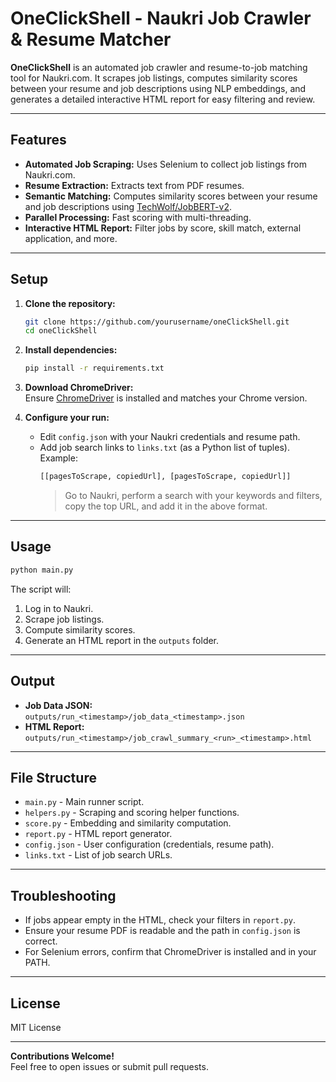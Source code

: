 # OneClickShell - Naukri Job Crawler & Resume Matcher

**OneClickShell** is an automated job crawler and resume-to-job matching tool for Naukri.com. It scrapes job listings, computes similarity scores between your resume and job descriptions using NLP embeddings, and generates a detailed interactive HTML report for easy filtering and review.

---

## Features

- **Automated Job Scraping:** Uses Selenium to collect job listings from Naukri.com.
- **Resume Extraction:** Extracts text from PDF resumes.
- **Semantic Matching:** Computes similarity scores between your resume and job descriptions using [TechWolf/JobBERT-v2](https://huggingface.co/TechWolf/JobBERT-v2).
- **Parallel Processing:** Fast scoring with multi-threading.
- **Interactive HTML Report:** Filter jobs by score, skill match, external application, and more.

---

## Setup

1. **Clone the repository:**
   ```bash
   git clone https://github.com/yourusername/oneClickShell.git
   cd oneClickShell
   ```

2. **Install dependencies:**
   ```bash
   pip install -r requirements.txt
   ```

3. **Download ChromeDriver:**  
   Ensure [ChromeDriver](https://chromedriver.chromium.org/downloads) is installed and matches your Chrome version.

4. **Configure your run:**
   - Edit `config.json` with your Naukri credentials and resume path.
   - Add job search links to `links.txt` (as a Python list of tuples).  
     Example:  
     ```python
     [[pagesToScrape, copiedUrl], [pagesToScrape, copiedUrl]]
     ```
     > Go to Naukri, perform a search with your keywords and filters, copy the top URL, and add it in the above format.

---

## Usage

```bash
python main.py
```

The script will:

1. Log in to Naukri.
2. Scrape job listings.
3. Compute similarity scores.
4. Generate an HTML report in the `outputs` folder.

---

## Output

- **Job Data JSON:**  
  `outputs/run_<timestamp>/job_data_<timestamp>.json`
- **HTML Report:**  
  `outputs/run_<timestamp>/job_crawl_summary_<run>_<timestamp>.html`

---

## File Structure

- `main.py` - Main runner script.  
- `helpers.py` - Scraping and scoring helper functions.  
- `score.py` - Embedding and similarity computation.  
- `report.py` - HTML report generator.  
- `config.json` - User configuration (credentials, resume path).  
- `links.txt` - List of job search URLs.

---

## Troubleshooting

- If jobs appear empty in the HTML, check your filters in `report.py`.  
- Ensure your resume PDF is readable and the path in `config.json` is correct.  
- For Selenium errors, confirm that ChromeDriver is installed and in your PATH.

---

## License

MIT License

---

**Contributions Welcome!**  
Feel free to open issues or submit pull requests.

